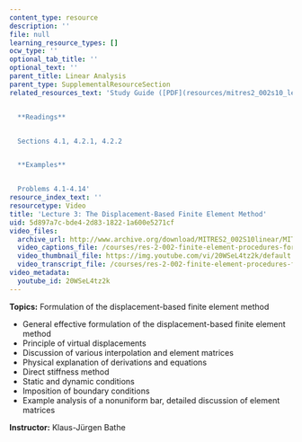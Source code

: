 ```yaml
---
content_type: resource
description: ''
file: null
learning_resource_types: []
ocw_type: ''
optional_tab_title: ''
optional_text: ''
parent_title: Linear Analysis
parent_type: SupplementalResourceSection
related_resources_text: 'Study Guide ([PDF](resources/mitres2_002s10_lec03))


  **Readings**


  Sections 4.1, 4.2.1, 4.2.2


  **Examples**


  Problems 4.1-4.14'
resource_index_text: ''
resourcetype: Video
title: 'Lecture 3: The Displacement-Based Finite Element Method'
uid: 5d897a7c-bde4-2d83-1822-1a600e5271cf
video_files:
  archive_url: http://www.archive.org/download/MITRES2_002S10linear/MITRES2_002S10linear_lec03_300k.mp4
  video_captions_file: /courses/res-2-002-finite-element-procedures-for-solids-and-structures-spring-2010/f635750a6f9353c3b7fd9c25cd33ecaa_20WSeL4tz2k.vtt
  video_thumbnail_file: https://img.youtube.com/vi/20WSeL4tz2k/default.jpg
  video_transcript_file: /courses/res-2-002-finite-element-procedures-for-solids-and-structures-spring-2010/cfd7146f3ce0fdfb261ddf4aa1f43492_20WSeL4tz2k.pdf
video_metadata:
  youtube_id: 20WSeL4tz2k
---
```


 **Topics:** Formulation of the displacement-based finite element method

*   General effective formulation of the displacement-based finite element method
*   Principle of virtual displacements
*   Discussion of various interpolation and element matrices
*   Physical explanation of derivations and equations
*   Direct stiffness method
*   Static and dynamic conditions
*   Imposition of boundary conditions
*   Example analysis of a nonuniform bar, detailed discussion of element matrices

**Instructor:** Klaus-Jürgen Bathe